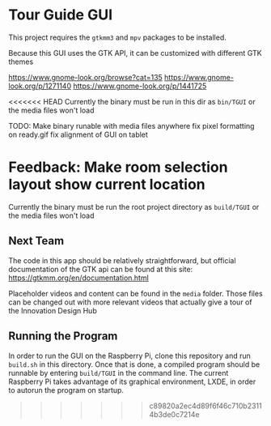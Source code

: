 # Tour Guide GUI

This project requires the `gtkmm3` and `mpv` packages to be installed.

Because this GUI uses the GTK API, it can be customized with different GTK themes

https://www.gnome-look.org/browse?cat=135
https://www.gnome-look.org/p/1271140
https://www.gnome-look.org/p/1441725


<<<<<<< HEAD
Currently the binary must be run in this dir as `bin/TGUI` or the media files won't load

TODO:
	Make binary runable with media files anywhere
	fix pixel formatting on ready.gif
	fix alignment of GUI on tablet

Feedback: Make room selection layout show current location
=======
Currently the binary must be run the root project directory as `build/TGUI` or the media files won't load

## Next Team

The code in this app should be relatively straightforward, but official documentation of the GTK api can be found at this site:
https://gtkmm.org/en/documentation.html

Placeholder videos and content can be found in the `media` folder.
Those files can be changed out with more relevant videos that actually give a tour
of the Innovation Design Hub

## Running the Program

In order to run the GUI on the Raspberry Pi, clone this repository and run `build.sh`
in this directory. Once that is done, a compiled program should be runnable by
entering `build/TGUI` in the command line. The current Raspberry Pi takes advantage
of its graphical environment, LXDE, in order to autorun the program on startup.
>>>>>>> c89820a2ec4d89f6f46c710b23114b3de0c7214e
